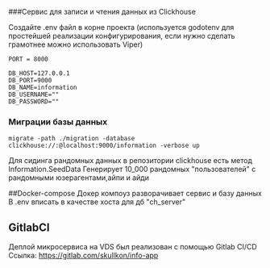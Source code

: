 ###Сервис для записи и чтения данных из Clickhouse


Создайте .env файл в корне проекта (используется godotenv для простейшей реализации конфигурирования, если нужно сделать грамотнее можно использовать Viper)
```dotenv
PORT = 8000

DB_HOST=127.0.0.1
DB_PORT=9000
DB_NAME=information
DB_USERNAME=""
DB_PASSWORD=""
```

### Миграции базы данных
```
migrate -path ./migration -database clickhouse://:@localhost:9000/information -verbose up
```
Для сидинга рандомных данных в репозитории clickhouse есть метод Information.SeedData
Генерирует 10_000 рандомных "пользователей" с рандомными юзерагентами,айпи и айди

##Docker-compose 
Докер компоуз разворачивает сервис и базу данных
В .env вписать в качестве хоста для дб "ch_server"

## GitlabCI

Деплой микросервиса на VDS был реализован с помощью Gitlab CI/CD 
Ссылка: https://gitlab.com/skullkon/info-app
